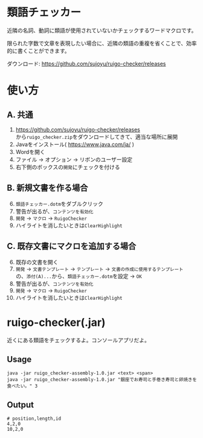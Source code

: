 # 類語チェッカー

近隣の名詞、動詞に類語が使用されていないかチェックするワードマクロです。

限られた字数で文章を表現したい場合に、近隣の類語の重複を省くことで、効率的に書くことができます。

ダウンロード: https://github.com/sujoyu/ruigo-checker/releases

# 使い方

## A. 共通

1. https://github.com/sujoyu/ruigo-checker/releases  
    から`ruigo_checker.zip`をダウンロードしてきて、適当な場所に展開
1. Javaをインストール( https://www.java.com/ja/ )
2. Wordを開く
3. ファイル -> オプション -> リボンのユーザー設定
4. 右下側のボックスの`開発`にチェックを付ける

## B. 新規文書を作る場合

6. `類語チェッカー.dotm`をダブルクリック
6. 警告が出るが、`コンテンツを有効化`
7. `開発` -> `マクロ` -> `RuigoChecker`
8. ハイライトを消したいときは`ClearHighlight`

## C. 既存文書にマクロを追加する場合

6. 既存の文書を開く
6. `開発` -> `文書テンプレート` -> `テンプレート` -> `文書の作成に使用するテンプレート`  
    の、`添付(A)...`から、`類語チェッカー.dotm`を設定 -> `OK`
6. 警告が出るが、`コンテンツを有効化`
7. `開発` -> `マクロ` -> `RuigoChecker`
8. ハイライトを消したいときは`ClearHighlight`


# ruigo-checker(.jar)
近くにある類語をチェックするよ。コンソールアプリだよ。

## Usage
```
java -jar ruigo_checker-assembly-1.0.jar <text> <span>
java -jar ruigo_checker-assembly-1.0.jar "銀座でお寿司と手巻き寿司と卵焼きを食べたい。" 3
```

## Output
```
# position,length,id
4,2,0
10,2,0
```
